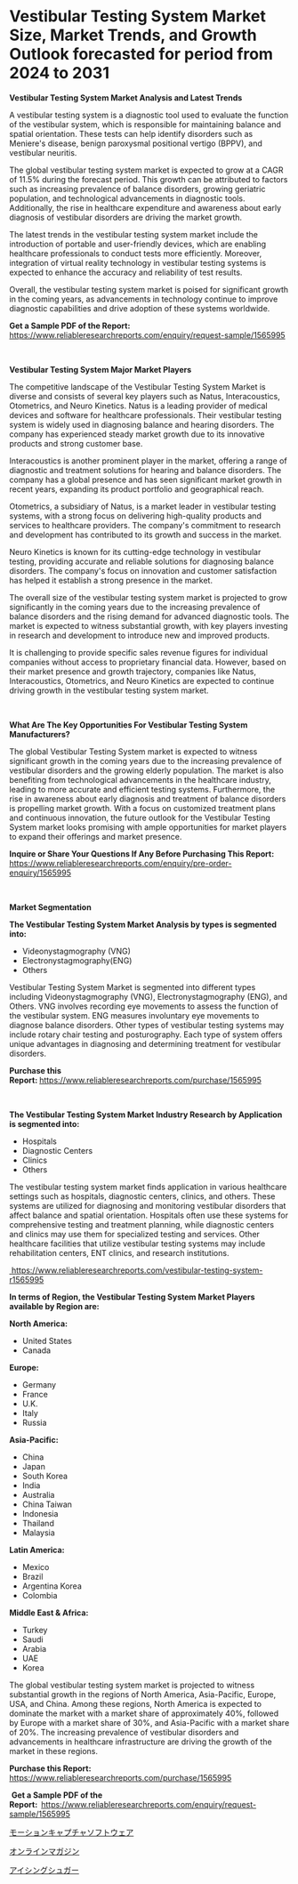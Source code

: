 <p><h1>Vestibular Testing System Market Size, Market Trends, and Growth Outlook forecasted for period from 2024 to 2031</h1></p><p><strong>Vestibular Testing System Market Analysis and Latest Trends</strong></p>
<p><p>A vestibular testing system is a diagnostic tool used to evaluate the function of the vestibular system, which is responsible for maintaining balance and spatial orientation. These tests can help identify disorders such as Meniere's disease, benign paroxysmal positional vertigo (BPPV), and vestibular neuritis.</p><p>The global vestibular testing system market is expected to grow at a CAGR of 11.5% during the forecast period. This growth can be attributed to factors such as increasing prevalence of balance disorders, growing geriatric population, and technological advancements in diagnostic tools. Additionally, the rise in healthcare expenditure and awareness about early diagnosis of vestibular disorders are driving the market growth.</p><p>The latest trends in the vestibular testing system market include the introduction of portable and user-friendly devices, which are enabling healthcare professionals to conduct tests more efficiently. Moreover, integration of virtual reality technology in vestibular testing systems is expected to enhance the accuracy and reliability of test results.</p><p>Overall, the vestibular testing system market is poised for significant growth in the coming years, as advancements in technology continue to improve diagnostic capabilities and drive adoption of these systems worldwide.</p></p>
<p><strong>Get a Sample PDF of the Report:&nbsp;</strong> <a href="https://www.reliableresearchreports.com/enquiry/request-sample/1565995">https://www.reliableresearchreports.com/enquiry/request-sample/1565995</a></p>
<p>&nbsp;</p>
<p><strong>Vestibular Testing System Major Market Players</strong></p>
<p><p>The competitive landscape of the Vestibular Testing System Market is diverse and consists of several key players such as Natus, Interacoustics, Otometrics, and Neuro Kinetics. Natus is a leading provider of medical devices and software for healthcare professionals. Their vestibular testing system is widely used in diagnosing balance and hearing disorders. The company has experienced steady market growth due to its innovative products and strong customer base.</p><p>Interacoustics is another prominent player in the market, offering a range of diagnostic and treatment solutions for hearing and balance disorders. The company has a global presence and has seen significant market growth in recent years, expanding its product portfolio and geographical reach.</p><p>Otometrics, a subsidiary of Natus, is a market leader in vestibular testing systems, with a strong focus on delivering high-quality products and services to healthcare providers. The company's commitment to research and development has contributed to its growth and success in the market.</p><p>Neuro Kinetics is known for its cutting-edge technology in vestibular testing, providing accurate and reliable solutions for diagnosing balance disorders. The company's focus on innovation and customer satisfaction has helped it establish a strong presence in the market.</p><p>The overall size of the vestibular testing system market is projected to grow significantly in the coming years due to the increasing prevalence of balance disorders and the rising demand for advanced diagnostic tools. The market is expected to witness substantial growth, with key players investing in research and development to introduce new and improved products.</p><p>It is challenging to provide specific sales revenue figures for individual companies without access to proprietary financial data. However, based on their market presence and growth trajectory, companies like Natus, Interacoustics, Otometrics, and Neuro Kinetics are expected to continue driving growth in the vestibular testing system market.</p></p>
<p>&nbsp;</p>
<p><strong>What Are The Key Opportunities For Vestibular Testing System Manufacturers?</strong></p>
<p><p>The global Vestibular Testing System market is expected to witness significant growth in the coming years due to the increasing prevalence of vestibular disorders and the growing elderly population. The market is also benefiting from technological advancements in the healthcare industry, leading to more accurate and efficient testing systems. Furthermore, the rise in awareness about early diagnosis and treatment of balance disorders is propelling market growth. With a focus on customized treatment plans and continuous innovation, the future outlook for the Vestibular Testing System market looks promising with ample opportunities for market players to expand their offerings and market presence.</p></p>
<p><strong>Inquire or Share Your Questions If Any Before Purchasing This Report:</strong> <a href="https://www.reliableresearchreports.com/enquiry/pre-order-enquiry/1565995">https://www.reliableresearchreports.com/enquiry/pre-order-enquiry/1565995</a></p>
<p>&nbsp;</p>
<p><strong>Market Segmentation</strong></p>
<p><strong>The Vestibular Testing System Market Analysis by types is segmented into:</strong></p>
<p><ul><li>Videonystagmography (VNG)</li><li>Electronystagmography(ENG)</li><li>Others</li></ul></p>
<p><p>Vestibular Testing System Market is segmented into different types including Videonystagmography (VNG), Electronystagmography (ENG), and Others. VNG involves recording eye movements to assess the function of the vestibular system. ENG measures involuntary eye movements to diagnose balance disorders. Other types of vestibular testing systems may include rotary chair testing and posturography. Each type of system offers unique advantages in diagnosing and determining treatment for vestibular disorders.</p></p>
<p><strong>Purchase this Report:&nbsp;</strong><a href="https://www.reliableresearchreports.com/purchase/1565995">https://www.reliableresearchreports.com/purchase/1565995</a></p>
<p>&nbsp;</p>
<p><strong>The Vestibular Testing System Market Industry Research by Application is segmented into:</strong></p>
<p><ul><li>Hospitals</li><li>Diagnostic Centers</li><li>Clinics</li><li>Others</li></ul></p>
<p><p>The vestibular testing system market finds application in various healthcare settings such as hospitals, diagnostic centers, clinics, and others. These systems are utilized for diagnosing and monitoring vestibular disorders that affect balance and spatial orientation. Hospitals often use these systems for comprehensive testing and treatment planning, while diagnostic centers and clinics may use them for specialized testing and services. Other healthcare facilities that utilize vestibular testing systems may include rehabilitation centers, ENT clinics, and research institutions.</p></p>
<p><a href="https://www.reliableresearchreports.com/vestibular-testing-system-r1565995">&nbsp;https://www.reliableresearchreports.com/vestibular-testing-system-r1565995</a></p>
<p><strong>In terms of Region, the Vestibular Testing System Market Players available by Region are:</strong></p>
<p>
    <p> <strong> North America: </strong>
        <ul>
            <li>United States</li>
            <li>Canada</li>
        </ul>
        </p> 
    <p> <strong> Europe: </strong>
        <ul>
            <li>Germany</li>
            <li>France</li>
            <li>U.K.</li>
            <li>Italy</li>
            <li>Russia</li>
        </ul>
        </p> 
    <p> <strong> Asia-Pacific: </strong>
        <ul>
            <li>China</li>
            <li>Japan</li>
            <li>South Korea</li>
            <li>India</li>
            <li>Australia</li>
            <li>China Taiwan</li>
            <li>Indonesia</li>
            <li>Thailand</li>
            <li>Malaysia</li>
        </ul>
        </p> 
    <p> <strong> Latin America: </strong>
        <ul>
            <li>Mexico</li>
            <li>Brazil</li>
            <li>Argentina Korea</li>
            <li>Colombia</li>
        </ul>
        </p> 
    <p> <strong> Middle East & Africa: </strong>
        <ul>
            <li>Turkey</li>
            <li>Saudi</li>
            <li>Arabia</li>
            <li>UAE</li>
            <li>Korea</li>
        </ul>
    </p>
    </p>
<p><p>The global vestibular testing system market is projected to witness substantial growth in the regions of North America, Asia-Pacific, Europe, USA, and China. Among these regions, North America is expected to dominate the market with a market share of approximately 40%, followed by Europe with a market share of 30%, and Asia-Pacific with a market share of 20%. The increasing prevalence of vestibular disorders and advancements in healthcare infrastructure are driving the growth of the market in these regions.</p></p>
<p><strong>Purchase this Report: </strong><a href="https://www.reliableresearchreports.com/purchase/1565995">https://www.reliableresearchreports.com/purchase/1565995</a></p>
<p>&nbsp;<strong>Get a Sample PDF of the Report:&nbsp;&nbsp;</strong><a href="https://www.reliableresearchreports.com/enquiry/request-sample/1565995">https://www.reliableresearchreports.com/enquiry/request-sample/1565995</a></p>
<p><strong></strong></p>
<p><p><a href="https://github.com/alyle7648/Market-Research-Report-List-1/blob/main/406894347883.md">モーションキャプチャソフトウェア</a></p><p><a href="https://github.com/leigh4852023/Market-Research-Report-List-1/blob/main/233091647884.md">オンラインマガジン</a></p><p><a href="https://github.com/SantosDicki04/Market-Research-Report-List-1/blob/main/691168047881.md">アイシングシュガー</a></p></p>